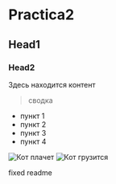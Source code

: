 # Practica2
## Head1
### Head2

Здесь находится контент

>сводка
* пункт 1
* пункт 2
* пункт 3
* пункт 4

![Кот плачет](https://filmdaily.co/wp-content/uploads/2020/05/crying-cat-meme-lede.jpg)
![Кот грузится](https://i.kym-cdn.com/photos/images/newsfeed/001/668/848/740.jpg)

fixed readme